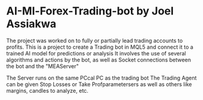 # AI-Ml-Forex-Trading-bot by Joel Assiakwa
The project was worked on to fully or partially lead trading accounts to profits.
This is a project to create a Trading bot in MQL5 and connect it to a trained AI model for predictions or analysis
It involves the use of several algorithms and actions by the bot, as well as Socket connections between the bot and the "MEAServer"

The Server runs on the same PCcal PC as the trading bot
The Trading Agent can be given Stop Losses or Take Profparametersers as well as others like margins, candles to analyze, etc.
